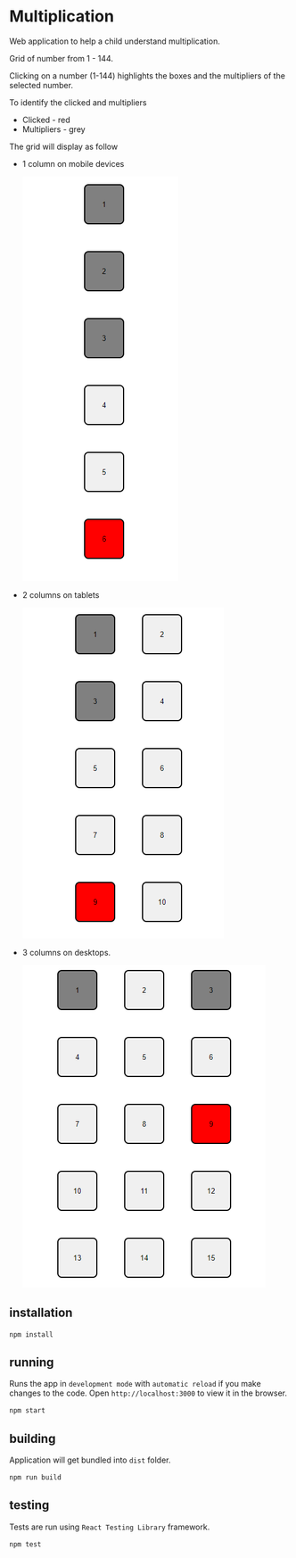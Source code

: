 # Multiplication

Web application to help a child understand multiplication.

Grid of number from 1 - 144.

Clicking on a number (1-144) highlights the boxes and the multipliers of the selected number.

To identify the clicked and multipliers
  
  * Clicked - red
  * Multipliers - grey 

The grid will display as follow 
  * 1 column on mobile devices

    ![Mobile](./public/Mobile.PNG)

  * 2 columns on tablets

    ![Tablet](./public/Tablet.PNG)

  * 3 columns on desktops.

    ![Desktop](./public/Desktop.PNG)


## installation

```bash
npm install
```

## running

Runs the app in `development mode` with `automatic reload` if you make changes to the code. Open `http://localhost:3000` to view it in the browser.

```bash
npm start
```
## building

Application will get bundled into `dist` folder.

```bash
npm run build
```

## testing

Tests are run using `React Testing Library` framework.

```bash
npm test
```